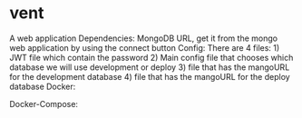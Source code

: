 # vent
A web application 
Dependencies:
  MongoDB URL, get it from the mongo web application by using the connect button
Config:
  There are 4 files:
        1) JWT file which contain the password
        2) Main config file that chooses which database we will use development or deploy 
        3) file that has the mangoURL for the development database
        4) file that has the mangoURL for the deploy database
Docker:

Docker-Compose:
